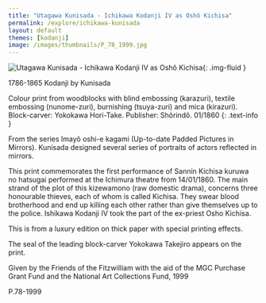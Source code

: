 ```yaml
---
title: "Utagawa Kunisada - Ichikawa Kodanji IV as Oshô Kichisa"
permalink: /explore/ichikawa-kunisada
layout: default
themes: [kodanji]
image: /images/thumbnails/P_78_1999.jpg
---
```

![Utagawa Kunisada - Ichikawa Kodanji IV as Oshô Kichisa]({{site.baseurl}}/images/P_78_1999.jpg){: .img-fluid }

1786-1865
Kodanji by Kunisada

Colour print from woodblocks with blind embossing (karazuri), textile embossing (nunome-zuri), burnishing (tsuya-zuri) and mica (kirazuri). Block-carver: Yokokawa Hori-Take. Publisher: Shôrindô. 01/1860
{: .text-info }

From the series Imayô oshi-e kagami (Up-to-date Padded Pictures in Mirrors). Kunisada designed several series of portraits of actors reflected in mirrors.

This print commemorates the first performance of Sannin Kichisa kuruwa no hatsugai performed at the Ichimura theatre from 14/01/1860. The main strand of the plot of this kizewamono (raw domestic drama), concerns three honourable thieves, each of whom is called Kichisa. They swear blood brotherhood and end up killing each other rather than give themselves up to the police. Ishikawa Kodanji IV took the part of the ex-priest Osho Kichisa.

This is from a luxury edition on thick paper with special printing effects.

The seal of the leading block-carver Yokokawa Takejiro appears on the print.

Given by the Friends of the Fitzwilliam with the aid of the MGC Purchase Grant Fund and the National Art Collections Fund, 1999

P.78-1999
